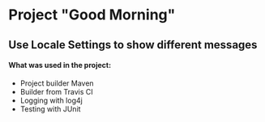 # Project "Good Morning"
## Use Locale Settings to show different messages

#### What was used in the project: 
* Project builder Maven
* Builder from Travis CI
* Logging with log4j
* Testing with JUnit

